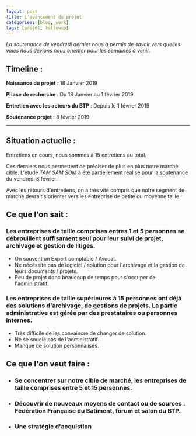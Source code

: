 ```yaml
---
layout: post
title: L'avancement du projet
categories: [blog, work]
tags: [projet, followup]
--- 
```


_La soutenance de vendredi dernier nous à permis de savoir vers quelles voies nous devions nous orienter pour les semaines à venir._

## Timeline :

**Naissance du projet** : 18 Janvier 2019

**Phase de recherche** : Du 18 Janvier au 1 février 2019

**Entretien avec les acteurs du BTP** : Depuis le 1 février 2019

**Soutenance projet** : 8 février 2019

<!-- readmore -->

---

## Situation actuelle :

Entretiens en cours, nous sommes à 15 entretiens au total.

Ces derniers nous permettent de préciser de plus en plus notre marché cible.
L'étude *TAM SAM SOM* à été partiellement réalisé pour la soutenance du vendredi 8 février.

Avec les retours d'entretiens, on a très vite compris que notre segment de marché devrait s'orienter vers les entreprise de petite ou moyenne taille.

## Ce que l'on sait :

### Les entreprises de taille comprises entres **1 et 5** personnes se débrouillent suffisament seul pour leur suivi de projet, archivage et gestion de litiges.

- On souvent un Expert comptable / Avocat.
- Ne nécéssite pas de logiciel / solution pour l'archivage et la gestion de leurs documents / projets.
- Peu de projet donc beaucoup de temps pour s'occuper de l'administratif.

### Les entreprises de taille supérieures à 15 personnes ont déjà des solutions d'archivage, de gestions de projets. La partie administrative est gérée par des prestataires ou personnes internes.

- Très difficile de les convaincre de changer de solution.
- Ne se soucie pas de l'administratif.
- Manque de solution personnalisés.

## Ce que l'on veut faire :

- ### Se concentrer sur notre cible de marché, les entreprises de taille comprises entre 5 et 15 personnes.
- ### Découvrir de nouveaux moyens de contact ou de sources : Fédération Française du Batîment, forum et salon du BTP.
- ### Une stratégie d'acquistion



